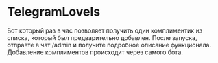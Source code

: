 # TelegramLoveIs
Бот который раз в час позволяет получить один комплиментик из списка, который был предварительно добавлен.
После запуска, отправте в чат /admin и получите подробное описание функционала. Добавление комплиментов происходит через самого бота.
